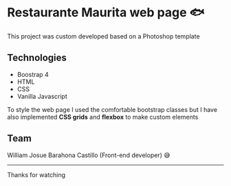 # Restaurante Maurita web page 🐟

This project was custom developed based on a Photoshop template
## Technologies

- Boostrap 4
- HTML
- CSS
- Vanilla Javascript

To style the web page I used the comfortable bootstrap classes but I have also implemented **CSS grids** and **flexbox** to make custom elements
## Team
William Josue Barahona Castillo (Front-end developer) 😅

---
Thanks for watching
